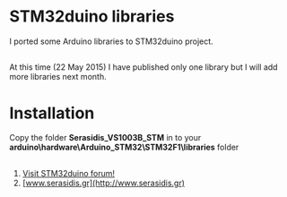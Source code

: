 # STM32duino libraries
I ported some Arduino libraries to STM32duino project.

##
At this time (22 May 2015) I have published only one library but I will add more libraries next month.


# Installation
Copy the folder **Serasidis_VS1003B_STM** in to your **arduino\hardware\Arduino_STM32\STM32F1\libraries** folder

## 

1. [Visit STM32duino forum!][A]
2. [www.serasidis.gr](http://www.serasidis.gr)

[A]:http://www.stm32duino.com

